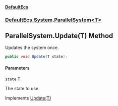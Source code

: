 #### [DefaultEcs](DefaultEcs.md 'DefaultEcs')
### [DefaultEcs.System](DefaultEcs.md#DefaultEcs.System 'DefaultEcs.System').[ParallelSystem&lt;T&gt;](ParallelSystem_T_.md 'DefaultEcs.System.ParallelSystem<T>')

## ParallelSystem<T>.Update(T) Method

Updates the system once.

```csharp
public void Update(T state);
```
#### Parameters

<a name='DefaultEcs.System.ParallelSystem_T_.Update(T).state'></a>

`state` [T](ParallelSystem_T_.md#DefaultEcs.System.ParallelSystem_T_.T 'DefaultEcs.System.ParallelSystem<T>.T')

The state to use.

Implements [Update(T)](ISystem_T_.Update(T).md 'DefaultEcs.System.ISystem<T>.Update(T)')